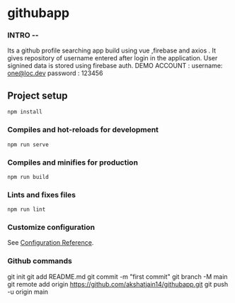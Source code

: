 # githubapp

### INTRO --
Its a github profile searching app build using vue ,firebase and axios . 
It gives repository of username entered after login in the application. 
User signined data is stored using firebase auth.
DEMO ACCOUNT :
username: one@loc.dev
password : 123456
## Project setup
```
npm install
```

### Compiles and hot-reloads for development
```
npm run serve
```

### Compiles and minifies for production
```
npm run build
```

### Lints and fixes files
```
npm run lint
```

### Customize configuration
See [Configuration Reference](https://cli.vuejs.org/config/).

### Github commands
git init
git add README.md
git commit -m "first commit"
git branch -M main
git remote add origin https://github.com/akshatjain14/githubapp.git
git push -u origin main
